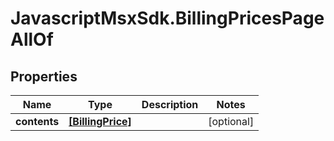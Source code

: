 # JavascriptMsxSdk.BillingPricesPageAllOf

## Properties

Name | Type | Description | Notes
------------ | ------------- | ------------- | -------------
**contents** | [**[BillingPrice]**](BillingPrice.md) |  | [optional] 


